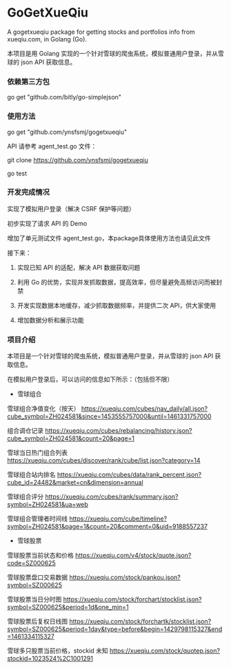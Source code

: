 # GoGetXueQiu

A gogetxueqiu package for getting stocks and portfolios info from xueqiu.com, in Golang (Go).

本项目是用 Golang 实现的一个针对雪球的爬虫系统，模拟普通用户登录，并从雪球的 json API 获取信息。

### 依赖第三方包

go get "github.com/bitly/go-simplejson"

### 使用方法

go get "github.com/ynsfsmj/gogetxueqiu"

API 请参考 agent_test.go 文件：

git clone https://github.com/ynsfsmj/gogetxueqiu

go test

### 开发完成情况

实现了模拟用户登录（解决 CSRF 保护等问题）

初步实现了请求 API 的 Demo

增加了单元测试文件 agent_test.go，本package具体使用方法也请见此文件

接下来：

1. 实现已知 API 的适配，解决 API 数据获取问题

2. 利用 Go 的优势，实现并发抓取数据，提高效率，但尽量避免高频访问而被封禁

3. 开发实现数据本地缓存，减少抓取数据频率，并提供二次 API，供大家使用

4. 增加数据分析和展示功能

### 项目介绍

本项目是一个针对雪球的爬虫系统，模拟普通用户登录，并从雪球的 json API 获取信息。

在模拟用户登录后，可以访问的信息如下所示：（包括但不限）

* 雪球组合

雪球组合净值变化（按天）
https://xueqiu.com/cubes/nav_daily/all.json?cube_symbol=ZH024581&since=1453555757000&until=1461331757000

组合调仓记录
https://xueqiu.com/cubes/rebalancing/history.json?cube_symbol=ZH024581&count=20&page=1

雪球当日热门组合列表
https://xueqiu.com/cubes/discover/rank/cube/list.json?category=14

雪球组合站内排名
https://xueqiu.com/cubes/data/rank_percent.json?cube_id=24482&market=cn&dimension=annual

雪球组合评分
https://xueqiu.com/cubes/rank/summary.json?symbol=ZH024581&ua=web

雪球组合管理者时间线
https://xueqiu.com/cube/timeline?symbol=ZH024581&page=1&count=20&comment=0&uid=9188557237

* 雪球股票

雪球股票当前状态和价格
https://xueqiu.com/v4/stock/quote.json?code=SZ000625

雪球股票盘口交易数据
https://xueqiu.com/stock/pankou.json?symbol=SZ000625

雪球股票当日分时图
https://xueqiu.com/stock/forchart/stocklist.json?symbol=SZ000625&period=1d&one_min=1

雪球股票后复权日线图
https://xueqiu.com/stock/forchartk/stocklist.json?symbol=SZ000625&period=1day&type=before&begin=1429798115327&end=1461334115327

雪球多只股票当前价格，stockid 未知
https://xueqiu.com/stock/quotep.json?stockid=1023524%2C1001291

